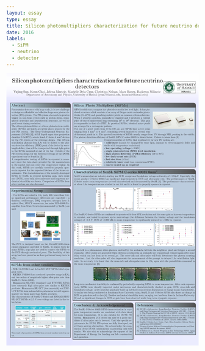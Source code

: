 ```yaml
---
layout: essay
type: essay
title: Silicon photomultipliers characterization for future neutrino detectors
date: 2016
labels:
  - SiPM
  - neutrino
  - detector
---
```


<img class="collaboration SiPM poster" src="../images/sipm_poster.jpg">
